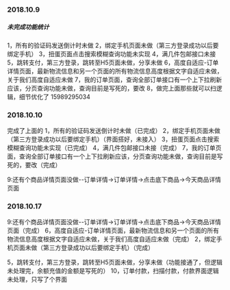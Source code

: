 ###  2018.10.9
#####  未完成功能统计
1，所有的验证码发送倒计时未做
2，绑定手机页面未做（第三方登录成功以后要绑定手机）
3，扭蛋页面点击搜索模糊查询功能未实现
4，满几件包邮接口未接
5，跳转支付，第三方登录，跳转至H5页面未做，分享未做
6，高度自适应-订单详情页面，最新物流信息和另一个页面的所有物流信息高度根据文字自适应未做，关于我们高度自适应未做
7，我的订单页面，查询全部订单接口有一个上下拉刷新应该，分页查询功能未做，查询目前是写死的，要改
8，做完上面那些就可以扫逻辑，细节优化了
15989295034

###  2018.10.10
完成了上面的
1，所有的验证码发送倒计时未做（已完成）
2，绑定手机页面未做（第三方登录成功以后要绑定手机）（界面搭好，未接入）
3，扭蛋页面点击搜索模糊查询功能未实现（已完成）
4，满几件包邮接口未接（完成）
7，我的订单页面，查询全部订单接口有一个上下拉刷新应该，分页查询功能未做，查询目前是写死的，要改（完成）


9:还有个商品详情页面没做--订单详情->订单详情->点击底下商品->今天商品详情页面



###  2018.10.17
9:还有个商品详情页面没做--订单详情->订单详情->点击底下商品->今天商品详情页面（完成）
6，高度自适应-订单详情页面，最新物流信息和另一个页面的所有物流信息高度根据文字自适应未做，关于我们高度自适应未做（完成）
2，绑定手机页面未做（第三方登录成功以后要绑定手机）（完成）

5，跳转支付，第三方登录，跳转至H5页面未做，分享未做（功能接通了，但逻辑未处理完，余额充值的金额是写死的）
10，订单付款，扫描付款，付款界面逻辑未处理，只写了个界面
